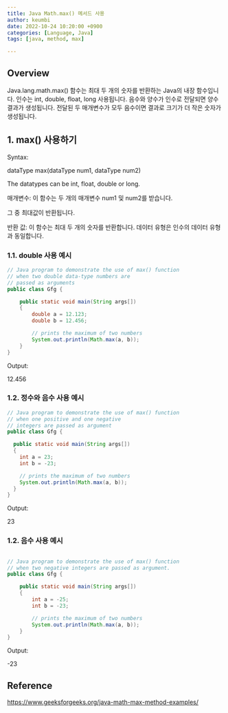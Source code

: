 ```yaml
---
title: Java Math.max() 메서드 사용
author: keumbi
date: 2022-10-24 10:20:00 +0900
categories: [Language, Java]
tags: [java, method, max]

---
```


## Overview
Java.lang.math.max() 함수는 최대 두 개의 숫자를 반환하는 Java의 내장 함수입니다.
인수는 int, double, float, long 사용됩니다.
음수와 양수가 인수로 전달되면 양수 결과가 생성됩니다.
전달된 두 매개변수가 모두 음수이면 결과로 크기가 더 작은 숫자가 생성됩니다.


## 1. max() 사용하기
Syntax:

dataType max(dataType num1, dataType num2)

The datatypes can be int, float, double or long.

매개변수: 이 함수는 두 개의 매개변수 num1 및 num2를 받습니다.

그 중 최대값이 반환됩니다.

반환 값: 이 함수는 최대 두 개의 숫자를 반환합니다. 데이터 유형은 인수의 데이터 유형과 동일합니다.


### 1.1. double 사용 예시
```java
// Java program to demonstrate the use of max() function
// when two double data-type numbers are
// passed as arguments
public class Gfg {

    public static void main(String args[])
    {
        double a = 12.123;
        double b = 12.456;

        // prints the maximum of two numbers
        System.out.println(Math.max(a, b));
    }
}
```
Output:

12.456

### 1.2. 정수와 음수 사용 예시
```java
// Java program to demonstrate the use of max() function
// when one positive and one negative
// integers are passed as argument
public class Gfg {

  public static void main(String args[])
  {
    int a = 23;
    int b = -23;

    // prints the maximum of two numbers
    System.out.println(Math.max(a, b));
  }
}
```
Output:

23

### 1.2. 음수 사용 예시
```java

// Java program to demonstrate the use of max() function
// when two negative integers are passed as argument.
public class Gfg {

    public static void main(String args[])
    {
        int a = -25;
        int b = -23;

        // prints the maximum of two numbers
        System.out.println(Math.max(a, b));
    }
}
```
Output:

-23




## Reference
<https://www.geeksforgeeks.org/java-math-max-method-examples/>
